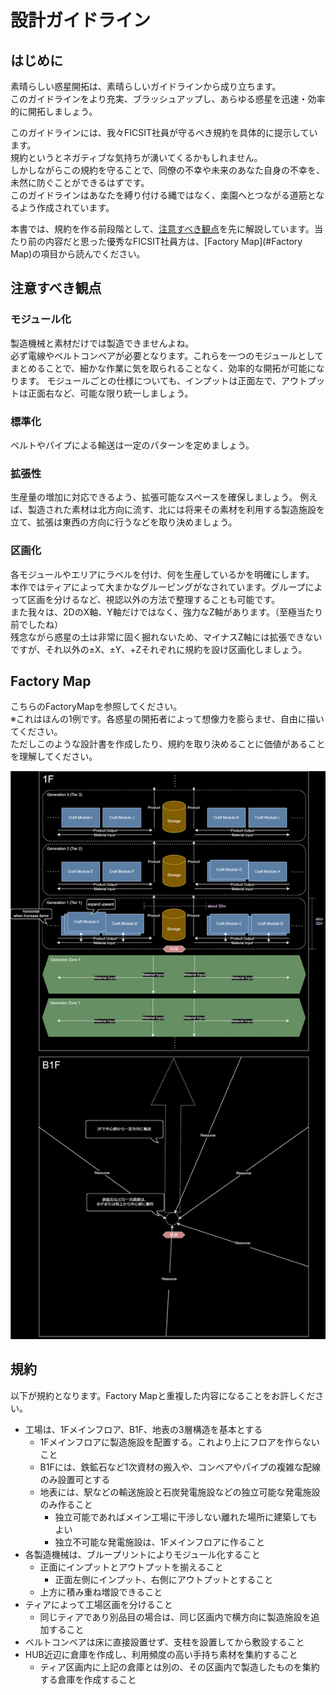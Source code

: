 # 設計ガイドライン

## はじめに
素晴らしい惑星開拓は、素晴らしいガイドラインから成り立ちます。  
このガイドラインをより充実、ブラッシュアップし、あらゆる惑星を迅速・効率的に開拓しましょう。  
  
このガイドラインには、我々FICSIT社員が守るべき規約を具体的に提示しています。  
規約というとネガティブな気持ちが湧いてくるかもしれません。  
しかしながらこの規約を守ることで、同僚の不幸や未来のあなた自身の不幸を、未然に防ぐことができるはずです。  
このガイドラインはあなたを縛り付ける縄ではなく、楽園へとつながる道筋となるよう作成されています。  
  
本書では、規約を作る前段階として、[注意すべき観点](#注意すべき観点)を先に解説しています。当たり前の内容だと思った優秀なFICSIT社員方は、[Factory Map](#Factory Map)の項目から読んでください。

## 注意すべき観点
### モジュール化
製造機械と素材だけでは製造できませんよね。  
必ず電線やベルトコンベアが必要となります。これらを一つのモジュールとしてまとめることで、細かな作業に気を取られることなく、効率的な開拓が可能になります。
モジュールごとの仕様についても、インプットは正面左で、アウトプットは正面右など、可能な限り統一しましょう。  

### 標準化
ベルトやパイプによる輸送は一定のパターンを定めましょう。  

### 拡張性
生産量の増加に対応できるよう、拡張可能なスペースを確保しましょう。
例えば、製造された素材は北方向に流す、北には将来その素材を利用する製造施設を立て、拡張は東西の方向に行うなどを取り決めましょう。  

### 区画化
各モジュールやエリアにラベルを付け、何を生産しているかを明確にします。  
本作ではティアによって大まかなグルーピングがなされています。グループによって区画を分けるなど、視認以外の方法で整理することも可能です。  
また我々は、2DのX軸、Y軸だけではなく、強力なZ軸があります。（至極当たり前でしたね）  
残念ながら惑星の土は非常に固く掘れないため、マイナスZ軸には拡張できないですが、それ以外の±X、±Y、+Zそれぞれに規約を設け区画化しましょう。  

## Factory Map
こちらのFactoryMapを参照してください。  
※これはほんの1例です。各惑星の開拓者によって想像力を膨らませ、自由に描いてください。  
ただしこのような設計書を作成したり、規約を取り決めることに価値があることを理解してください。  
  
![FactoryMap](./factory_map.drawio.svg)

## 規約
以下が規約となります。Factory Mapと重複した内容になることをお許しください。
* 工場は、1Fメインフロア、B1F、地表の3層構造を基本とする
  * 1Fメインフロアに製造施設を配置する。これより上にフロアを作らないこと
  * B1Fには、鉄鉱石など1次資材の搬入や、コンベアやパイプの複雑な配線のみ設置可とする
  * 地表には、駅などの輸送施設と石炭発電施設などの独立可能な発電施設のみ作ること
    * 独立可能であればメイン工場に干渉しない離れた場所に建築してもよい
    * 独立不可能な発電施設は、1Fメインフロアに作ること
* 各製造機械は、ブループリントによりモジュール化すること
  * 正面にインプットとアウトプットを揃えること
    * 正面左側にインプット、右側にアウトプットとすること
  * 上方に積み重ね増設できること
* ティアによって工場区画を分けること
  * 同じティアであり別品目の場合は、同じ区画内で横方向に製造施設を追加すること
* ベルトコンベアは床に直接設置せず、支柱を設置してから敷設すること
* HUB近辺に倉庫を作成し、利用頻度の高い手持ち素材を集約すること
  * ティア区画内に上記の倉庫とは別の、その区画内で製造したものを集約する倉庫を作成すること
